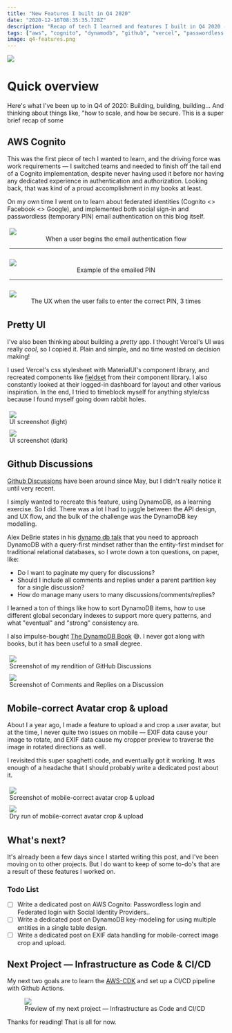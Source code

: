 ```yaml
---
title: "New Features I built in Q4 2020"
date: "2020-12-16T08:35:35.728Z"
description: "Recap of tech I learned and features I built in Q4 2020 - Passwordless Login, Mobile-correct avatar crop & upload, a nice UI, and Github Discussions"
tags: ["aws", "cognito", "dynamodb", "github", "vercel", "passwordless login"]
image: q4-features.png
---
```


![](q4-features.png)

# Quick overview

Here's what I've been up to in Q4 of 2020: Building, building, building... And thinking about things like, "how to scale, and how be secure. This is a super brief recap of some

## AWS Cognito

This was the first piece of tech I wanted to learn, and the driving force was work requirements — I switched teams and needed to finish off the tail end of a Cognito implementation, despite never having used it before nor having any dedicated experience in authentication and authorization. Looking back, that was kind of a proud accomplishment in my books at least.

On my own time I went on to learn about federated identities (Cognito <> Facebook <> Google), and implemented both social sign-in and passwordless (temporary PIN) email authentication on this blog itself.

<!-- Share some screenshots -->
<div style="display: flex; flex-wrap: wrap;">
  <figure style="flex: 1 400px; margin: 5px;">
    <img src="./email-verify-1.png"/>
    <figcaption style="text-align: center;">When a user begins the email authentication flow</figcaption>
    <hr/>
  </figure>

  <figure style="flex: 1 400px; margin: 5px;">
    <img src="./email.png"/>
    <figcaption style="text-align: center;">Example of the emailed PIN</figcaption>
    <hr/>
  </figure>

  <figure style="flex: 1 400px; margin: 5px;">
    <img src="./email-verify-reject.png"/>
    <figcaption style="text-align: center;">The UX when the user fails to enter the correct PIN, 3 times</figcaption>
  </figure>
  <hr/>
</div>

## Pretty UI

I've also been thinking about building a _pretty_ app. I thought Vercel's UI was really _cool_, so I copied it. Plain and simple, and no time wasted on decision making!

I used Vercel's css stylesheet with MaterialUI's component library, and recreated components like [fieldset](https://vercel.com/design/fieldset) from their component library. I also constantly looked at their logged-in dashboard for layout and other various inspiration. In the end, I tried to timeblock myself for anything style/css because I found myself going down rabbit holes.

<!-- Share some screenshots-->

<div style="display: flex; flex-wrap: wrap;">
  <figure style="flex: 1 400px; margin: 5px;">
    <img src="./ui-light.png"/>
    <figcaption>UI screenshot (light)</figcaption>
  </figure>
  <figure style="flex: 1 400px; margin: 5px;">
    <img src="./ui-dark.png"/>
    <figcaption>UI screenshot (dark)</figcaption>
  </figure>
</div>

## Github Discussions

[Github Discussions](https://github.blog/2020-05-06-new-from-satellite-2020-github-codespaces-github-discussions-securing-code-in-private-repositories-and-more/) have been around since May, but I didn't really notice it until very recent.

I simply wanted to recreate this feature, using DynamoDB, as a learning exercise. So I did. There was a lot I had to juggle between the API design, and UX flow, and the bulk of the challenge was the DynamoDB key modelling.

Alex DeBrie states in his [dynamo db talk](https://www.youtube.com/watch?v=DIQVJqiSUkE) that you need to approach DynamoDB with a query-first mindset rather than the entity-first mindset for traditional relational databases, so I wrote down a ton questions, on paper, like:

- Do I want to paginate my query for discussions?
- Should I include all comments and replies under a parent partition key for a single discussion?
- How do manage many users to many discussions/comments/replies?

I learned a ton of things like how to sort DynamoDB items, how to use different global secondary indexes to support more query patterns, and what "eventual" and "strong" consistency are.

I also impulse-bought [The DynamoDB Book](https://www.dynamodbbook.com/) 😅. I never got along with books, but it has been useful to a small degree.

<div style="display: flex; flex-wrap: wrap;">
  <figure style="flex: 1 400px; margin: 5px;">
    <img src="./discussions-1.png"/>
    <figcaption>Screenshot of my rendition of GitHub Discussions</figcaption>
  </figure>
  <figure style="flex: 1 400px; margin: 5px;">
    <img src="./discussions-2.png"/>
    <figcaption>Screenshot of Comments and Replies on a Discussion</figcaption>
  </figure>
</div>

## Mobile-correct Avatar crop & upload

About I a year ago, I made a feature to upload a and crop a user avatar, but at the time, I never quite two issues on mobile — EXIF data cause your image to rotate, and EXIF data cause my cropper preview to traverse the image in rotated directions as well.

I revisited this super spaghetti code, and eventually got it working. It was enough of a headache that I should probably write a dedicated post about it.

<div style="display: flex; flex-wrap: wrap;">
  <figure style="flex: 1 400px; margin: 5px;">
    <img src="./mobile-crop-1.jpg"/>
    <figcaption>Screenshot of mobile-correct avatar crop & upload</figcaption>
  </figure>
  <figure style="flex: 1 400px; margin: 5px;">
    <img src="./mobile-crop-2.jpg"/>
    <figcaption>Dry run of mobile-correct avatar crop & upload</figcaption>
  </figure>
</div>

## What's next?

It's already been a few days since I started writing this post, and I've been moving on to other projects. But I do want to keep of some to-do's that are a result of these features I worked on.

### Todo List

- [ ] Write a dedicated post on AWS Cognito: Passwordless login and Federated login with Social Identity Providers..
- [ ] Write a dedicated post on DynamoDB key-modeling for using multiple entities in a single table design.
- [ ] Write a dedicated post on EXIF data handling for mobile-correct image crop and upload.

## Next Project — Infrastructure as Code & CI/CD

My next two goals are to learn the [AWS-CDK](https://aws.amazon.com/cdk/) and set up a CI/CD pipeline with Github Actions.

<figure >
  <img src="./cdk-preview.png"/>
  <figcaption>Preview of my next project — Infrastructure as Code and CI/CD</figcaption>
</figure>

Thanks for reading! That is all for now.
